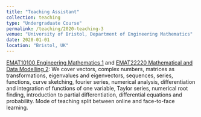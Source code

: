 ```yaml
---
title: "Teaching Assistant"
collection: teaching
type: "Undergraduate Course"
permalink: /teaching/2020-teaching-3
venue: "University of Bristol, Department of Engineering Mathematics"
date: 2020-01-01
location: "Bristol, UK"
---
```


[EMAT10100 Engineering Mathematics 1](https://www.bris.ac.uk/unit-programme-catalogue/UnitDetails.jsa?ayrCode=21/22&unitCode=EMAT10100) and [EMAT22220 Mathematical and Data Modelling 2](https://www.bris.ac.uk/unit-programme-catalogue/UnitDetails.jsa?ayrCode=21/22&unitCode=EMAT22220): We cover vectors, complex numbers, matrices as transformations, eigenvalues and eigenvectors, sequences, series, functions, curve sketching, fourier series, numerical analysis, differentiation and integration of functions of one variable, Taylor series, numerical root finding, introduction to partial differentiation, differential equations and probability. Mode of teaching split between online and face-to-face learning.
